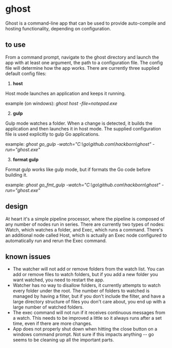 # ghost

Ghost is a command-line app that can be used to provide auto-compile and hosting functionality, depending on configuration.

## to use

From a command prompt, navigate to the ghost directory and launch the app with at least one argument, the path to a configuration file. The config file will determine how the app works. There are currently three supplied default config files:

1. **host**

Host mode launches an application and keeps it running.

example (on windows): *ghost host -file=notepad.exe*

2. **gulp**

Gulp mode watches a folder. When a change is detected, it builds the application and then launches it in host mode. The supplied configuration file is used explicitly to gulp Go applications.

example: *ghost go_gulp -watch="C:\go\github.com\hackborn\ghost" -run="ghost.exe"*

3. **format gulp**

Format gulp works like gulp mode, but if formats the Go code before building it.

example: *ghost go_fmt_gulp -watch="C:\go\github.com\hackborn\ghost" -run="ghost.exe"*

## design

At heart it's a simple pipeline processor, where the pipeline is composed of any number of nodes run in series. There are currently two types of nodes: Watch, which watches a folder, and Exec, which runs a command. There's an additional node called Host, which is actually an Exec node configured to automatically run and rerun the Exec command.

## known issues

* The watcher will not add or remove folders from the watch list. You can add or remove files to watch folders, but if you add a new folder you want watched, you need to restart the app.
* Watcher has no way to disallow folders, it currently attempts to watch every folder under the root. The number of folders to watched is managed by having a filter, but if you don't include the filter, and have a large directory structure of files you don't care about, you end up with a large number of watched folders.
* The exec command will not run if it receives continuous messages from a watch. This needs to be improved a little so it always runs after a set time, even if there are more changes.
* App does not properly shut down when hitting the close button on a windows command prompt. Not sure if this impacts anything -- go seems to be cleaning up all the important parts.
